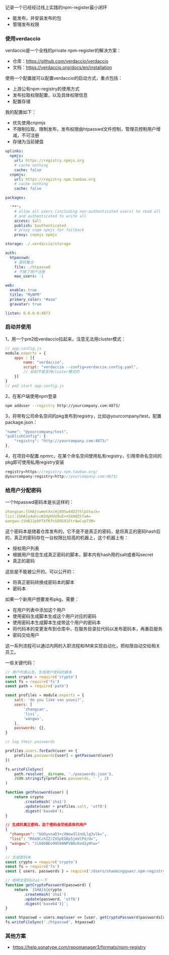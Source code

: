 记录一个已经经过线上实践的npm-register最小闭环

- 能发布，并安装发布的包
- 管理发布权限

### 使用verdaccio

verdaccio是一个全栈的private npm-register的解决方案：

- 仓库：https://github.com/verdaccio/verdaccio
- 文档：https://verdaccio.org/docs/en/installation

使用一个配置就可以配置verdaccio的启动方式，重点包括：

- 上游公有npm-registry的使用方式
- 发布拉取权限配置，以及具体权限信息
- 配置存储

我的配置如下：

- 优先使用cnpmjs
- 不限制拉取，限制发布，发布权限由htpasswd文件控制，管理员控制用户增减，不可注册
- 存储为当前硬盘

```yaml
uplinks:
  npmjs:
    url: https://registry.npmjs.org
    # cache nothing
    cache: false
  cnpmjs:
    url: https://registry.npm.taobao.org
    # cache nothing
    cache: false

packages:

  '**':
    # allow all users (including non-authenticated users) to read all
    # and authenticated to write all
    access: $all
    publish: $authenticated
    # proxy cnpm npmjs for fallback
    proxy: cnpmjs npmjs

storage: ./.verdaccio/storage

auth:
  htpasswd:
    # 密码集合
    file: ./htpasswd
    # 干掉了用户注册
    max_users: -1

web:
  enable: true
  title: "MyNPM"
  primary_color: "#aaa"
  gravatar: true

listen: 0.0.0.0:4873
```

### 启动并使用

1，用一个pm2给verdaccio拉起来，注意无法用cluster模式：

```js
// app.config.js
module.exports = {
    apps : [{
        name: "verdaccio",
        script: "verdaccio --config=verdaccio.config.yaml",
        // 目前不是支持cluster模式的
    }]
}
// pm2 start app.config.js
```

2，在客户端使用npm登录

```sh
npm adduser --registry http://yourcompany.com:4873/
```

3，将带有公司命名空间的pkg发布到registry，比如@yourcompany/test，配置package.json：

```js
"name": "@yourcompany/test",
"publishConfig": {
    "registry": "http://yourcompany.com:4873/"
},
```

4，在项目中配置.npmrc，在某个命名空间使用私有registry，引用带命名空间的pkg即可使用私用registry安装

```js
registry=https://registry.npm.taobao.org/
@yourcompany:registry=http://yourcompany.com:4873/
```

### 给用户分配密码

一个htpasswd密码本是长这样的：

```yaml
zhangsan:{SHA}cwmetXxcHj89Sw44DIY5lpStwik=
lizi:{SHA}y4whicW3dpHVU9uE+n5XHOZSfaA=
wangwu:{SHA}2pbP7XfKfn5D9S91FtrAwCvp73M=
```

这个密码本是随着仓库发布的。它不是不是真正的密码，是将真正的密码hash后的，真正的密码存在一台权限比较高的机器上，这个机器上有：

- 授权用户列表
- 根据用户信息生成真正密码的脚本，脚本内有hash用的salt或者叫secret
- 真正的密码

这些是不能被公开的。可以公开的：

- 将真正密码转换成密码本的脚本
- 密码本

如果一个新用户想要发布pkg，需要：

- 在用户列表中添加这个用户
- 使用密码生成脚本生成这个用户对应的密码
- 使用密码本生成脚本生成带这个用户的密码本
- 将代码本的变更发布到仓库中，在服务目录拉代码以发布密码本，再重启服务
- 密码交给用户

这一系列流程可以通过内网的入职流程和IM来实现自动化，把权限自动交给相关员工。

一些关键代码：

```js
// 用户列表以及，生成用户密码的脚本
const crypto = require('crypto')
const fs = require('fs')
const path = require('path')

const profiles = module.exports = {
    salt: 'do you like van youxi?',
    users: [
        'zhangsan',
        'lisi',
        'wangwu',
    ],
    passwords: {},
}

// log their passwords

profiles.users.forEach(user => {
    profiles.passwords[user] = getPassword(user)
})

fs.writeFileSync(
    path.resolve(__dirname, './passwords.json'),
    JSON.stringify(profiles.passwords, ' ', 2)
)

function getPassword(user) {
    return crypto
        .createHash('sha1')
        .update(user + profiles.salt, 'utf8')
        .digest('base64');
}
```

```json
// 生成的真正密码，这个密码会交给具体的用户
{
  "zhangsan": "bUOyvnaD3+cVWew3l1nULlg3vlk=",
  "lisi": "ROa9CchIZ/ZXSpEG8p5jmVCPd/U=",
  "wangwu": "JikObBEo99598NPVB8cKod2yHtw="
}
```

```js
// 生成密码本
const crypto = require('crypto')
const fs = require('fs')
const { users, passwords } = require('/Users/shaomingquan/.npm-registry/passwords.js')

// 给明文密码sha1一下
function getCryptoPassword(password) {
    return `{SHA}${crypto
        .createHash('sha1')
        .update(password, 'utf8')
        .digest('base64')}`;
}

const htpasswd = users.map(user => [user, getCryptoPassword(passwords[user])].join(':')).join('\n')
fs.writeFileSync('./htpasswd', htpasswd)
```

### 其他方案

- https://help.sonatype.com/repomanager3/formats/npm-registry
